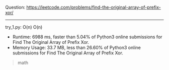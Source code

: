 Question: https://leetcode.com/problems/find-the-original-array-of-prefix-xor/

---

try_1.py: O(n) O(n)

* Runtime: 6988 ms, faster than 5.04% of Python3 online submissions for Find The Original Array of Prefix Xor.
* Memory Usage: 33.7 MB, less than 26.60% of Python3 online submissions for Find The Original Array of Prefix Xor.

> math
